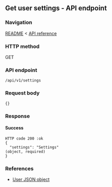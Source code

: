 ## Get user settings - API endpoint

### Navigation
[README](../../../../README.md)
<
[API reference](../../../api_reference.md)

### HTTP method
GET

### API endpoint
`/api/v1/settings`

### Request body
```
{}
```

### Response
#### Success
```
HTTP code 200 :ok
{
  "settings": "Settings"                                                        (object, required)
}
```

### References
- [User JSON object](../../../json_objects/settings.md)
